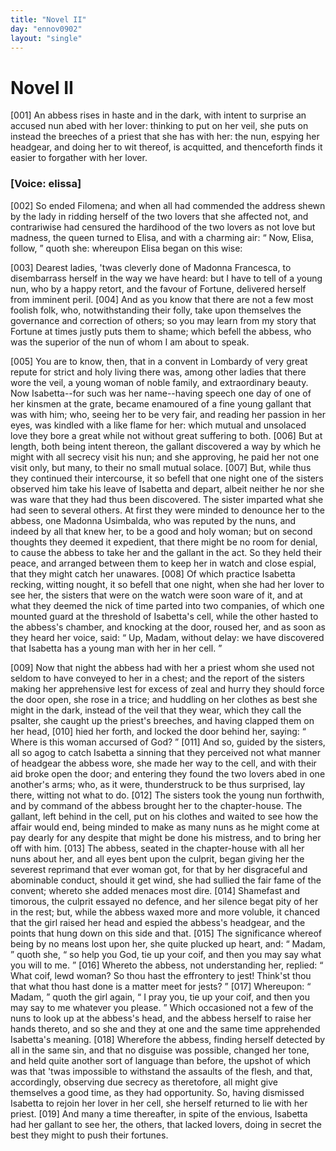 ```yaml
---
title: "Novel II"
day: "ennov0902"
layout: "single"
---
```

<div id="nov0902" type="novella" who="elissa">
 <h1>
  Novel II
 </h1>
 <argument>
  <p>
   <a name="p09020001">
    [001]
   </a>
   An abbess rises in haste and in the dark, with intent to
 surprise an accused nun abed with her lover: thinking
 to put on her veil, she puts on instead the breeches
 of a priest that she has with her: the nun, espying
 her headgear, and doing her to wit thereof, is acquitted,
 and thenceforth finds it easier to forgather with her
 lover.
  </p>
 </argument>
 <p>
  <h3>
   [Voice: elissa]
  </h3>
 </p>
 <div3 type="commentary" who="author">
  <p>
   <a name="p09020002">
    [002]
   </a>
   So
   ended Filomena; and when all had commended the address
 shewn by the lady in ridding herself of the two lovers that she
 affected not, and contrariwise had censured the hardihood of the two
 lovers as not love but madness, the queen turned to Elisa, and with
 a charming air:
   <q direct="unspecified">
    Now, Elisa, follow,
   </q>
   quoth she: whereupon Elisa
 began on this wise:
  </p>
 </div3>
 <div3 type="commentary" who="elissa">
  <p>
   <a name="p09020003">
    [003]
   </a>
   Dearest ladies, 'twas cleverly done of Madonna
 Francesca, to disembarrass herself in the way we have heard: but I
 have to tell of a young nun, who by a happy retort, and the favour
 of Fortune, delivered herself from imminent peril.
   <a name="p09020004">
    [004]
   </a>
   And as you
 know that there are not a few most foolish folk, who, notwithstanding
 their folly, take upon themselves the governance and correction of
 others; so you may learn from my story that Fortune at times justly
 puts them to shame; which befell the abbess, who was the superior
 of the nun of whom I am about to speak.
  </p>
 </div3>
 <p>
  <a name="p09020005">
   [005]
  </a>
  You are to know, then, that in a convent in Lombardy of very
 great repute for strict and holy living there was, among other ladies
 that there wore the veil, a young woman of noble family, and extraordinary
 beauty. Now Isabetta--for such was her name--having
 speech one day of one of her kinsmen at the grate, became enamoured
  of a fine young gallant that was with him; who, seeing her to be
 very fair, and reading her passion in her eyes, was kindled with a like
 flame for her: which mutual and unsolaced love they bore a great
 while not without great suffering to both.
  <a name="p09020006">
   [006]
  </a>
  But at length, both being
 intent thereon, the gallant discovered a way by which he might with
 all secrecy visit his nun; and she approving, he paid her not one visit
 only, but many, to their no small mutual solace.
  <a name="p09020007">
   [007]
  </a>
  But, while thus they
 continued their intercourse, it so befell that one night one of the
 sisters observed him take his leave of Isabetta and depart, albeit neither
 he nor she was ware that they had thus been discovered. The sister
 imparted what she had seen to several others. At first they were
 minded to denounce her to the abbess, one Madonna Usimbalda,
 who was reputed by the nuns, and indeed by all that knew her, to
 be a good and holy woman; but on second thoughts they deemed it
 expedient, that there might be no room for denial, to cause the abbess
 to take her and the gallant in the act. So they held their peace, and
 arranged between them to keep her in watch and close espial, that
 they might catch her unawares.
  <a name="p09020008">
   [008]
  </a>
  Of which practice Isabetta recking,
 witting nought, it so befell that one night, when she had her lover
 to see her, the sisters that were on the watch were soon ware of it,
 and at what they deemed the nick of time parted into two companies,
 of which one mounted guard at the threshold of Isabetta's cell, while
 the other hasted to the abbess's chamber, and knocking at the door,
 roused her, and as soon as they heard her voice, said:
  <q direct="unspecified">
   Up, Madam,
 without delay: we have discovered that Isabetta has a young man
 with her in her cell.
  </q>
 </p>
 <p>
  <a name="p09020009">
   [009]
  </a>
  Now that night the abbess had with her a priest whom she used
 not seldom to have conveyed to her in a chest; and the report of the
 sisters making her apprehensive lest for excess of zeal and hurry they
 should force the door open, she rose in a trice; and huddling on
 her clothes as best she might in the dark, instead of the veil that
 they wear, which they call the psalter, she caught up the priest's
 breeches, and having clapped them on her head,
  <a name="p09020010">
   [010]
  </a>
  hied her forth,
 and locked the door behind her, saying:
  <q direct="unspecified">
   Where is this woman
 accursed of God?
  </q>
  <a name="p09020011">
   [011]
  </a>
  And so, guided by the sisters, all so agog to catch
 Isabetta a sinning that they perceived not what manner of headgear
 the abbess wore, she made her way to the cell, and with their
 aid broke open the door; and entering they found the two lovers
  abed in one another's arms; who, as it were, thunderstruck to be
 thus surprised, lay there, witting not what to do.
  <a name="p09020012">
   [012]
  </a>
  The sisters took
 the young nun forthwith, and by command of the abbess brought her
 to the chapter-house. The gallant, left behind in the cell, put on
 his clothes and waited to see how the affair would end, being minded
 to make as many nuns as he might come at pay dearly for any despite
 that might be done his mistress, and to bring her off with him.
  <a name="p09020013">
   [013]
  </a>
  The
 abbess, seated in the chapter-house with all her nuns about her, and
 all eyes bent upon the culprit, began giving her the severest reprimand
 that ever woman got, for that by her disgraceful and abominable conduct,
 should it get wind, she had sullied the fair fame of the convent;
 whereto she added menaces most dire.
  <a name="p09020014">
   [014]
  </a>
  Shamefast and timorous, the
 culprit essayed no defence, and her silence begat pity of her in
 the rest; but, while the abbess waxed more and more voluble, it
 chanced that the girl raised her head and espied the abbess's headgear,
 and the points that hung down on this side and that.
  <a name="p09020015">
   [015]
  </a>
  The significance
 whereof being by no means lost upon her, she quite plucked
 up heart, and:
  <q direct="unspecified">
   Madam,
  </q>
  quoth she,
  <q direct="unspecified">
   so help you God, tie up
 your coif, and then you may say what you will to me.
  </q>
  <a name="p09020016">
   [016]
  </a>
  Whereto
 the abbess, not understanding her, replied:
  <q direct="unspecified">
   What coif, lewd
 woman? So thou hast the effrontery to jest! Think'st thou that
 what thou hast done is a matter meet for jests?
  </q>
  <a name="p09020017">
   [017]
  </a>
  Whereupon:
  <q direct="unspecified">
   Madam,
  </q>
  quoth the girl again,
  <q direct="unspecified">
   I pray you, tie up your coif, and
 then you may say to me whatever you please.
  </q>
  Which occasioned
 not a few of the nuns to look up at the abbess's head, and the abbess
 herself to raise her hands thereto, and so she and they at one and the
 same time apprehended Isabetta's meaning.
  <a name="p09020018">
   [018]
  </a>
  Wherefore the abbess,
 finding herself detected by all in the same sin, and that no disguise
 was possible, changed her tone, and held quite another sort of language
 than before, the upshot of which was that 'twas impossible to withstand
 the assaults of the flesh, and that, accordingly, observing due
 secrecy as theretofore, all might give themselves a good time, as they
 had opportunity. So, having dismissed Isabetta to rejoin her lover in
 her cell, she herself returned to lie with her priest.
  <a name="p09020019">
   [019]
  </a>
  And many a
 time thereafter, in spite of the envious, Isabetta had her gallant to
 see her, the others, that lacked lovers, doing in secret the best they
 might to push their fortunes.
 </p>
</div>